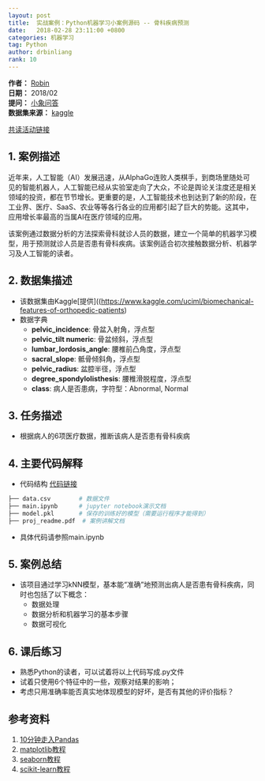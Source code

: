 ```yaml
---
layout: post
title:  实战案例：Python机器学习小案例源码 -- 骨科疾病预测
date:   2018-02-28 23:11:00 +0800
categories: 机器学习
tag: Python
author: drbinliang
rank: 10
---
```


**作者：** [Robin](http://wenda.chinahadoop.cn/people/Robin_TY)  
**日期：** 2018/02  
**提问：** [小象问答](http://wenda.chinahadoop.cn/)  
**数据集来源：** [kaggle](https://www.kaggle.com/uciml/biomechanical-features-of-orthopedic-patients)  

[共读活动链接](http://www.chinahadoop.cn/course/1111/learn#lesson/20659)

## 1. 案例描述
近年来，人工智能（AI）发展迅速，从AlphaGo连败人类棋手，到商场里随处可见的智能机器人，人工智能已经从实验室走向了大众，不论是舆论关注度还是相关领域的投资，都在节节增长。更重要的是，人工智能技术也到达到了新的阶段，在工业界、医疗、SaaS、农业等等各行各业的应用都引起了巨大的势能。这其中，应用增长率最高的当属AI在医疗领域的应用。

该案例通过数据分析的方法探索骨科就诊人员的数据，建立一个简单的机器学习模型，用于预测就诊人员是否患有骨科疾病。该案例适合初次接触数据分析、机器学习及人工智能的读者。

## 2. 数据集描述
* 该数据集由Kaggle[提供]((https://www.kaggle.com/uciml/biomechanical-features-of-orthopedic-patients)
* 数据字典
    * **pelvic_incidence**: 骨盆入射角，浮点型
    * **pelvic_tilt numeric**: 骨盆倾斜，浮点型
    * **lumbar_lordosis_angle**: 腰椎前凸角度，浮点型
    * **sacral_slope**: 骶骨倾斜角，浮点型
    * **pelvic_radius**: 盆腔半径，浮点型
    * **degree_spondylolisthesis**: 腰椎滑脱程度，浮点型
    * **class**: 病人是否患病，字符型：Abnormal, Normal
  

## 3. 任务描述
* 根据病人的6项医疗数据，推断该病人是否患有骨科疾病

## 4. 主要代码解释
* 代码结构 [代码链接](https://github.com/ymgd/codereader/tree/master/machinelearning/python/codes) 

```bash
├── data.csv        # 数据文件
├── main.ipynb      # jupyter notebook演示文档
├── model.pkl       # 保存的训练好的模型（需要运行程序才能得到）
├── proj_readme.pdf  # 案例讲解文档
```

* 具体代码请参照main.ipynb

## 5. 案例总结
* 该项目通过学习kNN模型，基本能“准确”地预测出病人是否患有骨科疾病，同时也包括了以下概念：
    * 数据处理
    * 数据分析和机器学习的基本步骤
    * 数据可视化


## 6. 课后练习
* 熟悉Python的读者，可以试着将以上代码写成.py文件
* 试着只使用6个特征中的一些，观察对结果的影响；
* 考虑只用准确率能否真实地体现模型的好坏，是否有其他的评价指标？


## 参考资料
1. [10分钟走入Pandas](https://pandas.pydata.org/pandas-docs/stable/10min.html)
2. [matplotlib教程](https://matplotlib.org/users/pyplot_tutorial.html)
3. [seaborn教程](https://seaborn.pydata.org/tutorial.html)
4. [scikit-learn教程](http://scikit-learn.org/stable/tutorial/index.html)
